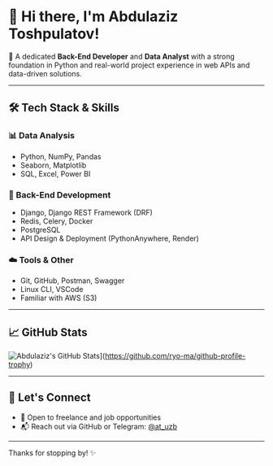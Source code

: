 # 👋 Hi there, I'm Abdulaziz Toshpulatov!

🎯 A dedicated **Back-End Developer** and **Data Analyst** with a strong foundation in Python and real-world project experience in web APIs and data-driven solutions.

---

## 🛠️ Tech Stack & Skills

### 📊 Data Analysis
- Python, NumPy, Pandas
- Seaborn, Matplotlib
- SQL, Excel, Power BI

### 🧩 Back-End Development
- Django, Django REST Framework (DRF)
- Redis, Celery, Docker
- PostgreSQL
- API Design & Deployment (PythonAnywhere, Render)

### ☁️ Tools & Other
- Git, GitHub, Postman, Swagger
- Linux CLI, VSCode
- Familiar with AWS (S3)

---

## 📈 GitHub Stats

![Abdulaziz's GitHub Stats](https://github-profile-trophy.vercel.app/?username=at-uzb&theme=dracula&margin-w=15)](https://github.com/ryo-ma/github-profile-trophy)

---

## 🤝 Let's Connect

- 💼 Open to freelance and job opportunities
- 📬 Reach out via GitHub or Telegram: [@at_uzb](https://t.me/at_uzb)

---

Thanks for stopping by! ✨  
